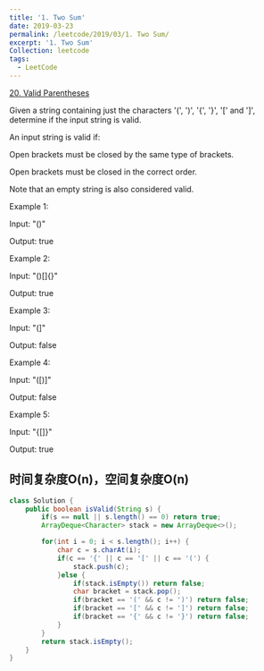 ```yaml
---
title: '1. Two Sum'
date: 2019-03-23
permalink: /leetcode/2019/03/1. Two Sum/
excerpt: '1. Two Sum'
Collection: leetcode
tags:
  - LeetCode
---
```


[20. Valid Parentheses](https://leetcode.com/problems/valid-parentheses/)

Given a string containing just the characters '(', ')', '{', '}', '[' and ']', determine if the input string is valid.

An input string is valid if:

Open brackets must be closed by the same type of brackets.

Open brackets must be closed in the correct order.

Note that an empty string is also considered valid.

Example 1:

Input: "()"

Output: true

Example 2:

Input: "()[]{}"

Output: true

Example 3:

Input: "(]"

Output: false

Example 4:

Input: "([)]"

Output: false

Example 5:

Input: "{[]}"

Output: true

## 时间复杂度O(n)，空间复杂度O(n)
```java
class Solution {
    public boolean isValid(String s) {
        if(s == null || s.length() == 0) return true;
        ArrayDeque<Character> stack = new ArrayDeque<>();

        for(int i = 0; i < s.length(); i++) {
            char c = s.charAt(i);
            if(c == '{' || c == '[' || c == '(') {
                stack.push(c);
            }else {
                if(stack.isEmpty()) return false;
                char bracket = stack.pop();
                if(bracket == '(' && c != ')') return false;
                if(bracket == '[' && c != ']') return false;
                if(bracket == '{' && c != '}') return false;
            }
        }
        return stack.isEmpty();
    }
}
```
